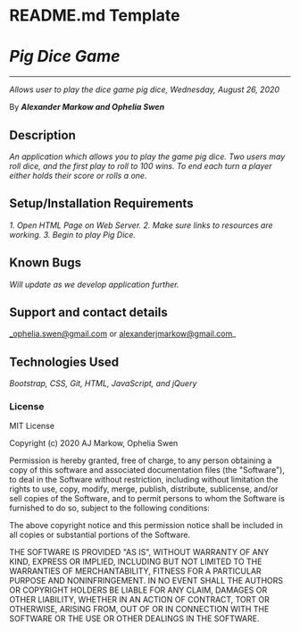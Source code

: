 # README.md Template

# _Pig Dice Game_

---

_Allows user to play the dice game pig dice, Wednesday, August 26, 2020_

By **_Alexander Markow and Ophelia Swen_**

## Description

_An application which allows you to play the game pig dice. Two users may roll dice, and the first play to roll to 100 wins. To end each turn a player either holds their score or rolls a one._

## Setup/Installation Requirements

_1. Open HTML Page on Web Server. 2. Make sure links to resources are working. 3. Begin to play Pig Dice._

## Known Bugs

_Will update as we develop application further._

## Support and contact details

_ophelia.swen@gmail.com or alexanderjmarkow@gmail.com\_

## Technologies Used

_Bootstrap, CSS, Git, HTML, JavaScript, and jQuery_

### License

MIT License

Copyright (c) 2020 AJ Markow, Ophelia Swen

Permission is hereby granted, free of charge, to any person obtaining a copy
of this software and associated documentation files (the "Software"), to deal
in the Software without restriction, including without limitation the rights
to use, copy, modify, merge, publish, distribute, sublicense, and/or sell
copies of the Software, and to permit persons to whom the Software is
furnished to do so, subject to the following conditions:

The above copyright notice and this permission notice shall be included in all
copies or substantial portions of the Software.

THE SOFTWARE IS PROVIDED "AS IS", WITHOUT WARRANTY OF ANY KIND, EXPRESS OR
IMPLIED, INCLUDING BUT NOT LIMITED TO THE WARRANTIES OF MERCHANTABILITY,
FITNESS FOR A PARTICULAR PURPOSE AND NONINFRINGEMENT. IN NO EVENT SHALL THE
AUTHORS OR COPYRIGHT HOLDERS BE LIABLE FOR ANY CLAIM, DAMAGES OR OTHER
LIABILITY, WHETHER IN AN ACTION OF CONTRACT, TORT OR OTHERWISE, ARISING FROM,
OUT OF OR IN CONNECTION WITH THE SOFTWARE OR THE USE OR OTHER DEALINGS IN THE
SOFTWARE.
